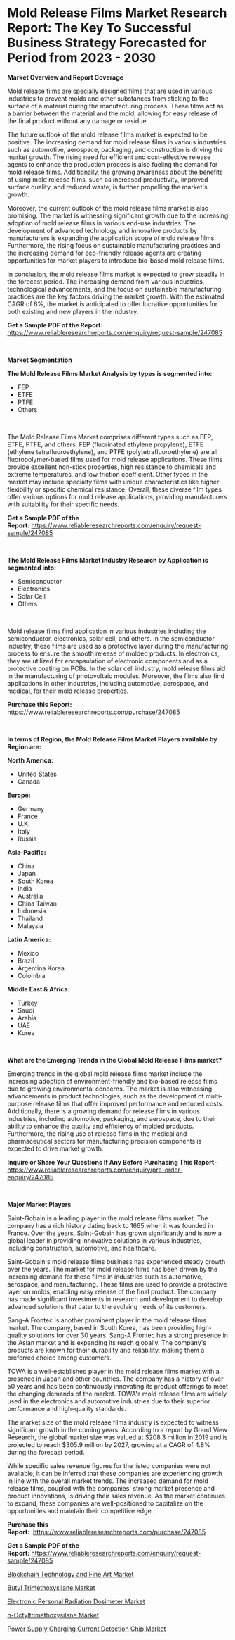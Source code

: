 <p><h1>Mold Release Films Market Research Report: The Key To Successful Business Strategy Forecasted for Period from 2023 - 2030</h1></p><p><strong>Market Overview and Report Coverage</strong></p>
<p><p>Mold release films are specially designed films that are used in various industries to prevent molds and other substances from sticking to the surface of a material during the manufacturing process. These films act as a barrier between the material and the mold, allowing for easy release of the final product without any damage or residue.</p><p>The future outlook of the mold release films market is expected to be positive. The increasing demand for mold release films in various industries such as automotive, aerospace, packaging, and construction is driving the market growth. The rising need for efficient and cost-effective release agents to enhance the production process is also fueling the demand for mold release films. Additionally, the growing awareness about the benefits of using mold release films, such as increased productivity, improved surface quality, and reduced waste, is further propelling the market's growth.</p><p>Moreover, the current outlook of the mold release films market is also promising. The market is witnessing significant growth due to the increasing adoption of mold release films in various end-use industries. The development of advanced technology and innovative products by manufacturers is expanding the application scope of mold release films. Furthermore, the rising focus on sustainable manufacturing practices and the increasing demand for eco-friendly release agents are creating opportunities for market players to introduce bio-based mold release films.</p><p>In conclusion, the mold release films market is expected to grow steadily in the forecast period. The increasing demand from various industries, technological advancements, and the focus on sustainable manufacturing practices are the key factors driving the market growth. With the estimated CAGR of 6%, the market is anticipated to offer lucrative opportunities for both existing and new players in the industry.</p></p>
<p><strong>Get a Sample PDF of the Report:</strong> <a href="https://www.reliableresearchreports.com/enquiry/request-sample/247085">https://www.reliableresearchreports.com/enquiry/request-sample/247085</a></p>
<p>&nbsp;</p>
<p><strong>Market Segmentation</strong></p>
<p><strong>The Mold Release Films Market Analysis by types is segmented into:</strong></p>
<p><ul><li>FEP</li><li>ETFE</li><li>PTFE</li><li>Others</li></ul></p>
<p>&nbsp;</p>
<p><p>The Mold Release Films Market comprises different types such as FEP, ETFE, PTFE, and others. FEP (fluorinated ethylene propylene), ETFE (ethylene tetrafluoroethylene), and PTFE (polytetrafluoroethylene) are all fluoropolymer-based films used for mold release applications. These films provide excellent non-stick properties, high resistance to chemicals and extreme temperatures, and low friction coefficient. Other types in the market may include specialty films with unique characteristics like higher flexibility or specific chemical resistance. Overall, these diverse film types offer various options for mold release applications, providing manufacturers with suitability for their specific needs.</p></p>
<p><strong>Get a Sample PDF of the Report:</strong>&nbsp;<a href="https://www.reliableresearchreports.com/enquiry/request-sample/247085">https://www.reliableresearchreports.com/enquiry/request-sample/247085</a></p>
<p>&nbsp;</p>
<p><strong>The Mold Release Films Market Industry Research by Application is segmented into:</strong></p>
<p><ul><li>Semiconductor</li><li>Electronics</li><li>Solar Cell</li><li>Others</li></ul></p>
<p>&nbsp;</p>
<p><p>Mold release films find application in various industries including the semiconductor, electronics, solar cell, and others. In the semiconductor industry, these films are used as a protective layer during the manufacturing process to ensure the smooth release of molded products. In electronics, they are utilized for encapsulation of electronic components and as a protective coating on PCBs. In the solar cell industry, mold release films aid in the manufacturing of photovoltaic modules. Moreover, the films also find applications in other industries, including automotive, aerospace, and medical, for their mold release properties.</p></p>
<p><strong>Purchase this Report:</strong>&nbsp; <a href="https://www.reliableresearchreports.com/purchase/247085">https://www.reliableresearchreports.com/purchase/247085</a></p>
<p>&nbsp;</p>
<p><strong>In terms of Region, the Mold Release Films Market Players available by Region are:</strong></p>
<p>
    <p> <strong> North America: </strong>
        <ul>
            <li>United States</li>
            <li>Canada</li>
        </ul>
        </p> 
    <p> <strong> Europe: </strong>
        <ul>
            <li>Germany</li>
            <li>France</li>
            <li>U.K.</li>
            <li>Italy</li>
            <li>Russia</li>
        </ul>
        </p> 
    <p> <strong> Asia-Pacific: </strong>
        <ul>
            <li>China</li>
            <li>Japan</li>
            <li>South Korea</li>
            <li>India</li>
            <li>Australia</li>
            <li>China Taiwan</li>
            <li>Indonesia</li>
            <li>Thailand</li>
            <li>Malaysia</li>
        </ul>
        </p> 
    <p> <strong> Latin America: </strong>
        <ul>
            <li>Mexico</li>
            <li>Brazil</li>
            <li>Argentina Korea</li>
            <li>Colombia</li>
        </ul>
        </p> 
    <p> <strong> Middle East & Africa: </strong>
        <ul>
            <li>Turkey</li>
            <li>Saudi</li>
            <li>Arabia</li>
            <li>UAE</li>
            <li>Korea</li>
        </ul>
    </p>
    </p>
<p>&nbsp;</p>
<p><strong>What are the Emerging Trends in the Global Mold Release Films market?</strong></p>
<p><p>Emerging trends in the global mold release films market include the increasing adoption of environment-friendly and bio-based release films due to growing environmental concerns. The market is also witnessing advancements in product technologies, such as the development of multi-purpose release films that offer improved performance and reduced costs. Additionally, there is a growing demand for release films in various industries, including automotive, packaging, and aerospace, due to their ability to enhance the quality and efficiency of molded products. Furthermore, the rising use of release films in the medical and pharmaceutical sectors for manufacturing precision components is expected to drive market growth.</p></p>
<p><strong>Inquire or Share Your Questions If Any Before Purchasing This Report</strong>- <a href="https://www.reliableresearchreports.com/enquiry/pre-order-enquiry/247085">https://www.reliableresearchreports.com/enquiry/pre-order-enquiry/247085</a></p>
<p>&nbsp;</p>
<p><strong>Major Market Players</strong></p>
<p><p>Saint-Gobain is a leading player in the mold release films market. The company has a rich history dating back to 1665 when it was founded in France. Over the years, Saint-Gobain has grown significantly and is now a global leader in providing innovative solutions in various industries, including construction, automotive, and healthcare.</p><p>Saint-Gobain's mold release films business has experienced steady growth over the years. The market for mold release films has been driven by the increasing demand for these films in industries such as automotive, aerospace, and manufacturing. These films are used to provide a protective layer on molds, enabling easy release of the final product. The company has made significant investments in research and development to develop advanced solutions that cater to the evolving needs of its customers.</p><p>Sang-A Frontec is another prominent player in the mold release films market. The company, based in South Korea, has been providing high-quality solutions for over 30 years. Sang-A Frontec has a strong presence in the Asian market and is expanding its reach globally. The company's products are known for their durability and reliability, making them a preferred choice among customers.</p><p>TOWA is a well-established player in the mold release films market with a presence in Japan and other countries. The company has a history of over 50 years and has been continuously innovating its product offerings to meet the changing demands of the market. TOWA's mold release films are widely used in the electronics and automotive industries due to their superior performance and high-quality standards.</p><p>The market size of the mold release films industry is expected to witness significant growth in the coming years. According to a report by Grand View Research, the global market size was valued at $208.3 million in 2019 and is projected to reach $305.9 million by 2027, growing at a CAGR of 4.8% during the forecast period.</p><p>While specific sales revenue figures for the listed companies were not available, it can be inferred that these companies are experiencing growth in line with the overall market trends. The increased demand for mold release films, coupled with the companies' strong market presence and product innovations, is driving their sales revenue. As the market continues to expand, these companies are well-positioned to capitalize on the opportunities and maintain their competitive edge.</p></p>
<p><strong>Purchase this Report:</strong>&nbsp;&nbsp;<a href="https://www.reliableresearchreports.com/purchase/247085">https://www.reliableresearchreports.com/purchase/247085</a></p>
<p></p>
<p><strong>Get a Sample PDF of the Report:</strong>&nbsp;<a href="https://www.reliableresearchreports.com/enquiry/request-sample/247085">https://www.reliableresearchreports.com/enquiry/request-sample/247085</a></p>
<p><p><a href="https://github.com/amonskiyk/Market-Research-Report-List-1/blob/main/blockchain-technology-and-fine-art-market.md">Blockchain Technology and Fine Art Market</a></p><p><a href="https://medium.com/@rahul.reportprime/butyl-trimethoxysilane-market-size-cagr-trends-2024-2030-206d97336f16">Butyl Trimethoxysilane Market</a></p><p><a href="https://www.linkedin.com/pulse/electronic-personal-radiation-dosimeter-market-share-amp-oprve/">Electronic Personal Radiation Dosimeter Market</a></p><p><a href="https://medium.com/@charvi.reportprime/n-octyltrimethoxysilane-market-insight-market-trends-growth-forecasted-from-2023-to-2030-d54e504ac110">n-Octyltrimethoxysilane Market</a></p><p><a href="https://www.linkedin.com/pulse/power-supply-charging-current-detection-chip-market-size-ilqie/">Power Supply Charging Current Detection Chip Market</a></p></p>